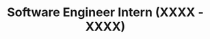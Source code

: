 ---
post_id: work_history
order_id: 2
title: 'Software Engineer Intern (XXXX - XXXX)'
desc_one: 'TDS Telecom: Madison, WI'
---